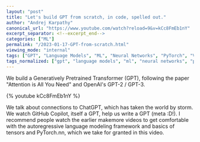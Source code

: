 ```yaml
---
layout: "post"
title: "Let's build GPT from scratch, in code, spelled out."
author: "Andrej Karpathy"
canonical_url: "https://www.youtube.com/watch?reload=9&v=kCc8FmEb1nY"
excerpt_separator: <!--excerpt_end-->
categories: ["ML"]
permalink: "/2023-01-17-GPT-from-scratch.html"
viewing_mode: "internal"
tags: ["GPT", "Language Models", "ML", "Neural Networks", "PyTorch", "Videos"]
tags_normalized: ["gpt", "language models", "ml", "neural networks", "pytorch", "videos"]
---
```


We build a Generatively Pretrained Transformer (GPT), following the paper "Attention is All You Need" and OpenAI's GPT-2 / GPT-3.<!--excerpt_end-->

{% youtube kCc8FmEb1nY %}

We talk about connections to ChatGPT, which has taken the world by storm. We watch GitHub Copilot, itself a GPT, help us write a GPT (meta :D!). I recommend people watch the earlier makemore videos to get comfortable with the autoregressive language modeling framework and basics of tensors and PyTorch.nn, which we take for granted in this video.
